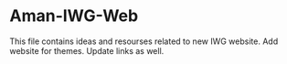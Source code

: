 # Aman-IWG-Web
This file contains ideas and resourses related to new IWG website.
Add website for themes.
Update links as well.
